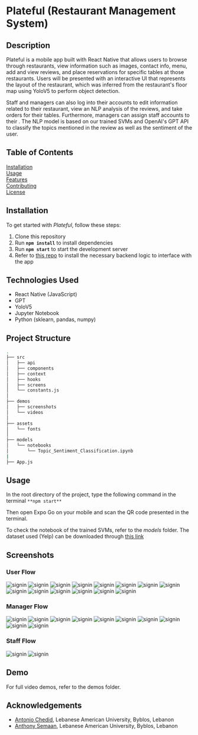 # Plateful (Restaurant Management System)


## Description
Plateful is a mobile app built with React Native that allows users to browse through restaurants, view information such as images, contact info, menu, add and view reviews, and place reservations for specific tables at those restaurants. Users will be presented with an interactive UI that represents the layout of the restaurant, which was inferred from the restaurant's floor map using YoloV5 to perform object detection.

Staff and managers can also log into their accounts to edit information related to their restaurant, view an NLP analysis of the reviews, and take orders for their tables. Furthermore, managers can assign staff accounts to their . The NLP model is based on our trained SVMs and OpenAI's GPT API to classify the topics mentioned in the review as well as the sentiment of the user.

## Table of Contents
[Installation](#Installation)  
[Usage](#Usage)  
[Features](#Features)  
[Contributing](#Contributing)  
[License](#License)  

## Installation
To get started with *Plateful*, follow these steps:
1. Clone this repository
2. Run **`npm install`** to install dependencies
3. Run **`npm start`** to start the development server
4. Refer to [this repo](https://github.com/anthonySemaan01/Restaurant-Management) to install the necessary backend logic to interface with the app

## Technologies Used
- React Native (JavaScript)
- GPT 
- YoloV5
- Jupyter Notebook
- Python (sklearn, pandas, numpy)

## Project Structure
```bash
.
├── src
│   ├── api
│   ├── components
│   ├── context
│   ├── hooks
│   ├── screens
│   └── constants.js
│     
├── demos  
│   ├── screenshots
│   └── videos
│     
├── assets
│   └── fonts
│
├── models
│   └── notebooks
│       └── Topic_Sentiment_Classification.ipynb
|  
├── App.js
```


## Usage
In the root directory of the project, type the following command in the terminal
`**npm start**`

Then open Expo Go on your mobile and scan the QR code presented in the terminal.

To check the notebook of the trained SVMs, refer to the *models* folder. The dataset used (Yelp) can be downloaded through [this link](https://www.yelp.com/dataset)


## Screenshots
### User Flow
![signin](./demos/screenshots/1.jpeg)
![signin](./demos/screenshots/2.jpeg)
![signin](./demos/screenshots/3.jpeg)
![signin](./demos/screenshots/4.jpeg)
![signin](./demos/screenshots/5.jpeg)
![signin](./demos/screenshots/6.jpeg)
![signin](./demos/screenshots/7.jpeg)
![signin](./demos/screenshots/8.jpeg)
![signin](./demos/screenshots/9.jpeg)
![signin](./demos/screenshots/10.jpeg)
![signin](./demos/screenshots/11.jpeg)
![signin](./demos/screenshots/12.jpeg)
![signin](./demos/screenshots/13.jpeg)
![signin](./demos/screenshots/14.jpeg)

### Manager Flow
![signin](./demos/screenshots/15.jpeg)
![signin](./demos/screenshots/16.jpeg)
![signin](./demos/screenshots/17.jpeg)
![signin](./demos/screenshots/18.jpeg)
![signin](./demos/screenshots/19.jpeg)
![signin](./demos/screenshots/20.jpeg)
![signin](./demos/screenshots/21.jpeg)
![signin](./demos/screenshots/22.jpeg)
![signin](./demos/screenshots/23.jpeg)
![signin](./demos/screenshots/24.jpeg)

### Staff Flow
![signin](./demos/screenshots/25.jpeg)
![signin](./demos/screenshots/26.jpeg)

## Demo
For full video demos, refer to the demos folder.

## Acknowledgements
- [Antonio Chedid](https://github.com/t0t0-01), Lebanese American University, Byblos, Lebanon
- [Anthony Semaan](https://github.com/anthonySemaan01), Lebanese American University, Byblos, Lebanon


